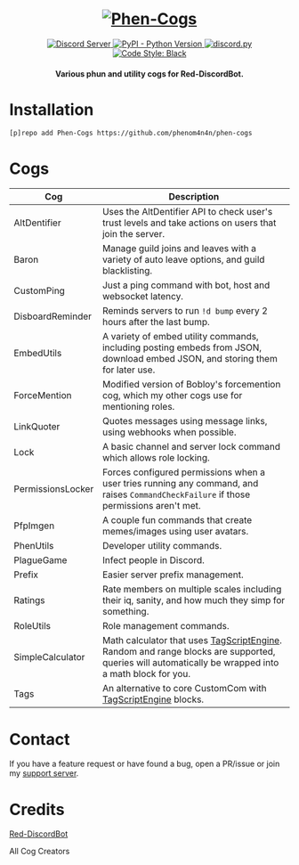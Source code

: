 <h1 align="center">
  <a href="https://github.com/phenom4n4n/phen-cogs"><img src="https://i.imgur.com/wPQwqYi.png" alt="Phen-Cogs"></a>
</h1>

<p align="center">
  <a href="https://discord.gg/cGJ8JmX">
    <img src="https://discordapp.com/api/guilds/631306089366945821/widget.png?style=shield" alt="Discord Server">
  </a>
  <a href="https://www.python.org/downloads/">
    <img alt="PyPI - Python Version" src="https://img.shields.io/pypi/pyversions/Red-Discordbot">
  </a>
  <a href="https://github.com/Rapptz/discord.py/">
     <img src="https://img.shields.io/badge/discord-py-blue.svg" alt="discord.py">
  </a>
  <a href="https://github.com/ambv/black">
    <img src="https://img.shields.io/badge/code%20style-black-000000.svg" alt="Code Style: Black">
  </a>
</p>
<h4 align="center">Various phun and utility cogs for Red-DiscordBot.</h4>

# Installation
`[p]repo add Phen-Cogs https://github.com/phenom4n4n/phen-cogs`

# Cogs
| Cog | Description |
| --- | --- |
| AltDentifier | Uses the AltDentifier API to check user's trust levels and take actions on users that join the server. |
| Baron | Manage guild joins and leaves with a variety of auto leave options, and guild blacklisting. |
| CustomPing | Just a ping command with bot, host and websocket latency. |
| DisboardReminder | Reminds servers to run `!d bump` every 2 hours after the last bump. |
| EmbedUtils | A variety of embed utility commands, including posting embeds from JSON, download embed JSON, and storing them for later use.|
| ForceMention | Modified version of Bobloy's forcemention cog, which my other cogs use for mentioning roles. |
| LinkQuoter | Quotes messages using message links, using webhooks when possible. |
| Lock | A basic channel and server lock command which allows role locking. |
| PermissionsLocker | Forces configured permissions when a user tries running any command, and raises `CommandCheckFailure` if those permissions aren't met. |
| PfpImgen | A couple fun commands that create memes/images using user avatars. |
| PhenUtils | Developer utility commands. |
| PlagueGame | Infect people in Discord. |
| Prefix | Easier server prefix management. |
| Ratings | Rate members on multiple scales including their iq, sanity, and how much they simp for something. |
| RoleUtils | Role management commands. |
| SimpleCalculator | Math calculator that uses [TagScriptEngine](https://github.com/JonSnowbd/TagScript). Random and range blocks are supported, queries will automatically be wrapped into a math block for you. |
| Tags | An alternative to core CustomCom with [TagScriptEngine](https://github.com/JonSnowbd/TagScript) blocks. |

# Contact
If you have a feature request or have found a bug, open a PR/issue or join my [support server](https://discord.gg/cGJ8JmX).

# Credits
[Red-DiscordBot](https://github.com/Cog-Creators/Red-DiscordBot)

All Cog Creators
